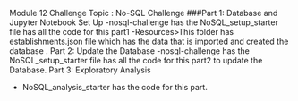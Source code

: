 Module 12 Challenge
Topic : No-SQL Challenge
###Part 1: Database and Jupyter Notebook Set Up
-nosql-challenge has the NoSQL_setup_starter file has all the code for this part1
-Resources>This folder has establishments.json file which has the data that is imported and created the database .
Part 2: Update the Database
-nosql-challenge has the NoSQL_setup_starter file has all the code for this part2 to update the Database.
Part 3: Exploratory Analysis
- NoSQL_analysis_starter has the code for this part.

